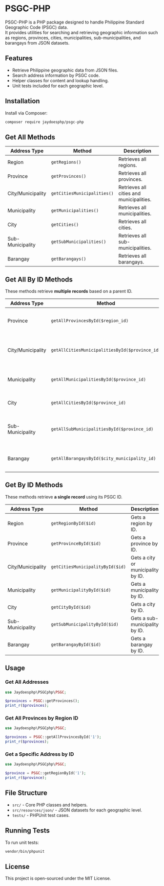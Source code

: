 # PSGC-PHP

PSGC-PHP is a PHP package designed to handle Philippine Standard Geographic Code
(PSGC) data.  
It provides utilities for searching and retrieving geographic information such
as regions, provinces, cities, municipalities, sub-municipalities, and barangays
from JSON datasets.

## Features

- Retrieve Philippine geographic data from JSON files.
- Search address information by PSGC code.
- Helper classes for content and lookup handling.
- Unit tests included for each geographic level.

## Installation

Install via Composer:

```sh
composer require jaydoesphp/psgc-php
```

## Get All Methods

| Address Type      | Method                      | Description                              |
| ----------------- | --------------------------- | ---------------------------------------- |
| Region            | `getRegions()`              | Retrieves all regions.                   |
| Province          | `getProvinces()`            | Retrieves all provinces.                 |
| City/Municipality | `getCitiesMunicipalities()` | Retrieves all cities and municipalities. |
| Municipality      | `getMunicipalities()`       | Retrieves all municipalities.            |
| City              | `getCities()`               | Retrieves all cities.                    |
| Sub-Municipality  | `getSubMunicipalities()`    | Retrieves all sub-municipalities.        |
| Barangay          | `getBarangays()`            | Retrieves all barangays.                 |

## Get All By ID Methods

These methods retrieve **multiple records** based on a parent ID.

| Address Type      | Method                                         | Description                                               |
| ----------------- | ---------------------------------------------- | --------------------------------------------------------- |
| Province          | `getAllProvincesById($region_id)`              | Retrieves all provinces under a specific region.          |
| City/Municipality | `getAllCitiesMunicipalitiesById($province_id)` | Retrieves all cities and municipalities under a province. |
| Municipality      | `getAllMunicipalitiesById($province_id)`       | Retrieves all municipalities under a province.            |
| City              | `getAllCitiesById($province_id)`               | Retrieves all cities under a province.                    |
| Sub-Municipality  | `getAllSubMunicipalitiesById($province_id)`    | Retrieves all sub-municipalities under a province.        |
| Barangay          | `getAllBarangaysById($city_municipality_id)`   | Retrieves all barangays under a city/municipality.        |

## Get By ID Methods

These methods retrieve **a single record** using its PSGC ID.

| Address Type      | Method                           | Description                        |
| ----------------- | -------------------------------- | ---------------------------------- |
| Region            | `getRegionById($id)`             | Gets a region by ID.               |
| Province          | `getProvinceById($id)`           | Gets a province by ID.             |
| City/Municipality | `getCitiesMunicipalityById($id)` | Gets a city or municipality by ID. |
| Municipality      | `getMunicipalityById($id)`       | Gets a municipality by ID.         |
| City              | `getCityById($id)`               | Gets a city by ID.                 |
| Sub-Municipality  | `getSubMunicipalityById($id)`    | Gets a sub-municipality by ID.     |
| Barangay          | `getBarangayById($id)`           | Gets a barangay by ID.             |

## Usage

### Get All Addresses

```php
use Jaydoesphp\PSGCphp\PSGC;

$provinces = PSGC::getProvinces();
print_r($provinces);
```

### Get All Provinces by Region ID

```php
use Jaydoesphp\PSGCphp\PSGC;

$provinces = PSGC::getAllProvincesById('1');
print_r($provinces);
```

### Get a Specific Address by ID

```php
use Jaydoesphp\PSGCphp\PSGC;

$province = PSGC::getRegionById('1');
print_r($province);
```

## File Structure

- `src/` - Core PHP classes and helpers.
- `src/resources/json/` - JSON datasets for each geographic level.
- `tests/` - PHPUnit test cases.

## Running Tests

To run unit tests:

```sh
vendor/bin/phpunit
```

## License

This project is open-sourced under the MIT License.
